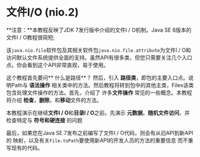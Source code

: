 # 文件I/O (nio.2)
**注意：**本教程反映了JDK 7发行版中介绍的文件I / O机制。Java SE 6版本的文件I / O教程很简短;

该`java.nio.file`软件包及其相关软件包`java.nio.file.attribute`为文件I / O和访问默认文件系统提供全面的支持。虽然API有很多类，但您只需要关注几个入口点。你会看到这个API非常直观，易于使用。

这个教程首先要问** 什么是路径**？ 然后，引入 **路径类**，即包的主要入口点。说明Path与 **语法操作** 相关类中的方法。然后教程将转到包中的其他主类，Files该类包含处理文件操作的方法。首先，介绍了 许多**文件操作** 常见的一些概念。本教程将介绍 **检查**，**删除**，和**移动**文件的方法。

本教程演示在继续**文件I / O**和**目录I / O**之前。先演示 **元数据**。**随机文件访问**，并检查特定与 **符号和硬连接** 的问题

最后，如果您在Java SE 7发布之前编写了文件I / O代码，则会有从旧API到新API的 映射，以及有关`File.toPath`要使用新API的开发人员的方法的重要信息 而不重写现有的代码。